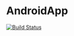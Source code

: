 # AndroidApp

[![Build Status](https://travis-ci.org/MyHealthHanze/AndroidApp.svg)](https://travis-ci.org/MyHealthHanze/AndroidApp)